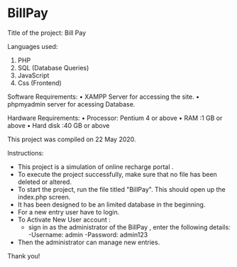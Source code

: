 # BillPay

Title of the project:
Bill Pay

Languages used:
1. PHP 
2. SQL (Database Queries)
3. JavaScript
4. Css (Frontend)

Software Requirements:
    • XAMPP Server for accessing the site.
    • phpmyadmin server for acessing Database.

Hardware Requirements:
    • Processor: Pentium 4 or above
    • RAM :1 GB or above
    • Hard disk :40 GB or above

This project was compiled on 22 May 2020.


Instructions:
- This project is a simulation of online recharge portal .
- To execute the project successfully, make sure that no file has been deleted or altered.
- To start the project, run the file titled "BillPay". This should open up the index.php screen.
- It has been designed to be an limited database in the beginning.
- For a new entry user have to login.
- To Activate New User account : 
  - sign in as the administrator of the BillPay , enter the following details:
    -Username: admin
    -Password: admin123
- Then the administrator can manage new entries.



Thank you!
